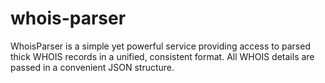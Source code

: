 whois-parser
============

WhoisParser is a simple yet powerful service providing access to parsed thick WHOIS records in a unified, consistent format.  All WHOIS details are passed in a convenient JSON structure.